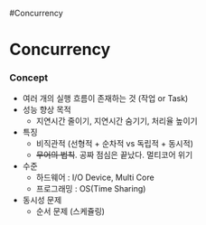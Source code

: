 #Concurrency

# Concurrency
### Concept

* 여러 개의 실행 흐름이 존재하는 것 (작업 or Task)
* 성능 향상 목적
	* 지연시간 줄이기, 지연시간 숨기기, 처리율 높이기
* 특징
	* 비직관적 (선형적 + 순차적 vs 독립적 + 동시적)
	* ~~무어의 법칙~~. 공짜 점심은 끝났다. 멀티코어 위기
* 수준
	* 하드웨어 : I/O Device, Multi Core
	* 프로그래밍 : OS(Time Sharing)
* 동시성 문제
	* 순서 문제 (스케쥴링)